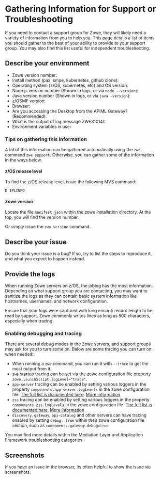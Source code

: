 # Gathering Information for Support or Troubleshooting

If you need to contact a support group for Zowe, they will likely need a variety of information from you to help you. This page details a list of items you should gather to the best of your ability to provide to your support group. You may also find this list useful for independent troubleshooting.

## Describe your environment

* Zowe version number:
* Install method (pax, smpe, kubernetes, github clone):
* Operating system (z/OS, kubernetes, etc) and OS version:
* Node.js version number (Shown in logs, or via `node --version`):
* Java version number (Shown in logs, or via `java -version`):
* z/OSMF version:
* Browser:
* Are you accessing the Desktop from the APIML Gateway? (Recommended):
* What is the output of log message ZWES1014I:
* Environment variables in use:

### Tips on gathering this information

A lot of this information can be gathered automatically using the `zwe` command `zwe support`.
Otherwise, you can gather some of the information in the ways below.

#### z/OS release level

To find the z/OS release level, issue the following MVS command:

```
D IPLINFO
```

#### Zowe version

Locate the file `manifest.json` within the zowe installation directory. At the top, you will find the version number.

Or simply issue the `zwe version` command.

## Describe your issue

Do you think your issue is a bug? If so, try to list the steps to reproduce it, and what you expect to happen instead.

## Provide the logs

When running Zowe servers on z/OS, the joblog has the most information.
Depending on what support group you are contacting, you may want to sanitize the logs as they can contain basic system information like hostnames, usernames, and network configuration.

Ensure that your logs were captured with long enough record length to be read by support. Zowe commonly writes lines as long as 500 characters, especially when tracing.

### Enabling debugging and tracing

There are several debug modes in the Zowe servers, and support groups may ask for you to turn some on.
Below are some tracing you can turn on when needed:

* When running a `zwe` command, you can run it with `--trace` to get the most output from it.
* `zwe` startup tracing can be set via the zowe configuration file property `zowe.launchScript.logLevel="trace"`.
* `app-server` tracing can be enabled by setting various loggers in the property `components.app-server.logLevels` in the zowe configuration file. [The full list is documented here](../../extend/extend-desktop/mvd-core-loggers.md#loggers-for-zowe-application-server-core). [More information](../../user-guide/mvd-configuration.md#logging-configuration)
* `zss` tracing can be enabled by setting various loggers in the property `components.zss.logLevels` in the zowe configuration file. [The full list is documented here](../../extend/extend-desktop/mvd-core-loggers.md#loggers-for-zss-server-core). [More information](../../user-guide/mvd-configuration.md#logging-configuration)
* `discovery`, `gateway`, `api-catalog` and other servers can have tracing enabled by setting `debug: true` within their zowe configuration file section, such as `components.gateway.debug=true`

You may find more details within the Mediation Layer and Application Framework troubleshooting categories.

## Screenshots

If you have an issue in the browser, its often helpful to show the issue via screenshots.
